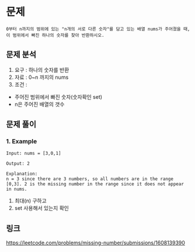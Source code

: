 # 문제 
~~~text
0부터 n까지의 범위에 있는 "n개의 서로 다른 숫자"를 담고 있는 배열 nums가 주어졌을 때,
이 범위에서 빠진 하나의 숫자를 찾아 반환하시오.
~~~~

## 문제 분석
1. 요구 : 하나의 숫자를 반환 
2. 자료 : 0~n 까지의 nums
3. 조건 :
- 주어진 범위에서 빠진 숫자(숫자확인 set)
- n은 주어진 배열의 갯수

## 문제 풀이

### 1. Example
~~~text
Input: nums = [3,0,1]

Output: 2

Explanation:
n = 3 since there are 3 numbers, so all numbers are in the range [0,3]. 2 is the missing number in the range since it does not appear in nums.
~~~

1. 최대(n) 구하고
2. set 사용해서 있는지 확인


## 링크
https://leetcode.com/problems/missing-number/submissions/1608139390